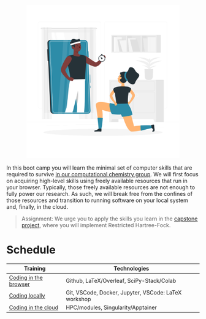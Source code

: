 <p align="center">
<img src="media/bootcamp.png" width="400">
</p>

In this boot camp you will learn the minimal set of computer skills that are required to survive [in our computational chemistry group](https://gqcg.github.io/). We will first focus on acquiring high-level skills using freely available resources that run in your browser. Typically, those freely available resources are not enough to fully power our research. As such, we will break free from the confines of those resources and transition to running software on your local system and, finally, in the cloud. 

> Assignment: We urge you to apply the skills you learn in the [capstone project](project/README.md), where you will implement Restricted Hartree-Fock.

# Schedule

| Training | Technologies | 
| --- | --- | 
| [Coding in the browser](training/browser.md) | Github, LaTeX/Overleaf, SciPy-Stack/Colab | 
| [Coding locally](training/local.md) | Git, VSCode, Docker, Jupyter, VSCode: LaTeX workshop |
| [Coding in the cloud](training/cloud.md) | HPC/modules, Singularity/Apptainer |
